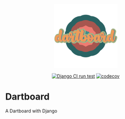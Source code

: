 <p align="center"><img src="dartboard/static/img/dartboard.svg" width=200em alt="dartboard_logo" /></p>

<div align="center">

[![Django CI run test](https://github.com/christianwgd/dartboard/actions/workflows/django-test.yml/badge.svg)](https://github.com/christianwgd/django_dartboard/actions/workflows/django-test.yml)
[![codecov](https://codecov.io/gh/christianwgd/dartboard/graph/badge.svg?token=O4MWGYV52K)](https://codecov.io/gh/christianwgd/dartboard)
  
</div>
  

# Dartboard
A Dartboard with Django
